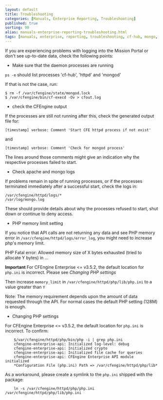 ```yaml
---
layout: default
title: Troubleshooting
categories: [Manuals, Enterprise Reporting, Troubleshooting]
published: true
sorting: 90
alias: manuals-enterprise-reporting-troubleshooting.html
tags: [manuals, enterprise, reporting, troubleshooting, cf-hub, mongo, apache]
---
```


If you are experiencing problems with logging into the Mission Portal or don't 
see up-to-date data, check the following points:

* Make sure that the daemon processes are running

`ps -e` should list processes 'cf-hub', 'httpd' and 'mongod'

If that is not the case, run:

    $ rm -f /var/cfengine/state/mongod.lock
    $ /var/cfengine/bin/cf-execd -Ov > cfout.log

* check the CFEngine output

If the processes are still not running after this, check the generated output file for:

    [timestamp] verbose: Comment 'Start CFE httpd process if not exist'

and

    [timestamp] verbose: Comment 'Check for mongod process'

The lines around those comments might give an indication why the respective 
processes failed to start.

* Check apache and mongo logs

If problems remain in spite of running processes, or if the processes 
terminated immediately after a successful start, check the logs in:

    /var/cfengine/httpd/logs/*
    /var/log/mongo.log

These should provide details about why the processes refused to start, shut
down or continue to deny access.

* PHP memory limit setting

If you notice that API calls are not returning any data and see PHP memory error in `/var/cfengine/httpd/logs/error_log`, you might need to increase php's memory limit.

   PHP Fatal error:  Allowed memory size of X bytes exhausted (tried to allocate Y bytes) in ...

**Important**
For CFEngine Enterprise <= v3.5.2, the default location for `php.ini` is incorrect. Please see *Changing PHP settings*

Then increase `memory_limit` in `/var/cfengine/httpd/php/lib/php.ini` to a value greater than `Y`

Note: The memory requirement depends upon the amount of data requested through the API. For normal cases the default PHP setting (128M) is enough.

* Changing PHP settings

For CFEngine Enterprise <= v3.5.2, the default location for `php.ini` is incorrect. To confirm:

		$/var/cfengine/httpd/php/bin/php -i | grep php.ini
		cfengine-enterprise-api: Initialized log-level: debug
		cfengine-enterprise-api: Initialized crypto
		cfengine-enterprise-api: Initialized file cache for queries
		cfengine-enterprise-api: CFEngine Enterprise API module initialized
		*Configuration File (php.ini) Path => /var/cfengine/httpd/php/lib*

As a workaround, please create a symlink to the `php.ini` shipped with the package:

		ln -s /var/cfengine/httpd/php/php.ini /var/cfengine/httpd/php/lib/php.ini
